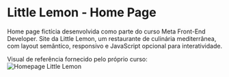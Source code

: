 # Little Lemon - Home Page

Home page fictícia desenvolvida como parte do curso Meta Front-End Developer. Site da Little Lemon, um restaurante de culinária mediterrânea, com layout semântico, responsivo e JavaScript opcional para interatividade.

Visual de referência fornecido pelo próprio curso:  
![Homepage Little Lemon](https://d3c33hcgiwev3.cloudfront.net/imageAssetProxy.v1/vdVGqYkvTvCljRQiRWCWzA_008b6a7c5e6c42d29e66ca1e435936e1_little-lemon-full-1-.png?expiry=1750723200000&hmac=FH0MqCP1W7JRfWyMU4XCHqPXf4iTGcezsEDaCXI7rLw)